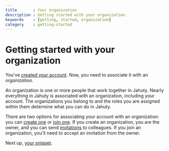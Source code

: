 ```yaml
---
title       : Your organization
description : Getting started with your organization.
keywords    : [getting, started, organization]
category    : getting-started
---
```


# Getting started with your organization

You've [created your account](your-account). Now, you need to associate it with an _organization_.

An organization is one or more people that work together in Jahuty. Nearly everything in Jahuty is associated with an organization, including your account. The organizations you belong to and the roles you are assigned within them determine what you can do in Jahuty.

There are two options for associating your account with an organization: you can [create one](/components/organizations#creating-an-organization) or [join one](/components/organizations#joining-an-organization). If you create an organization, you are the owner, and you can send [invitations](/components/invitations) to colleagues. If you join an organization, you'll need to accept an invitation from the owner.

Next up, [your snippet](your-snippet).
